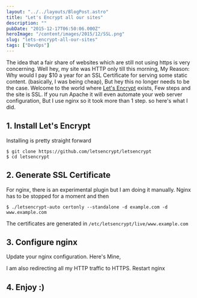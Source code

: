 ```yaml
---
layout: "../../layouts/BlogPost.astro"
title: "Let's Encrypt all our sites"
description: ""
pubDate: "2015-12-17T06:50:06.000Z"
heroImage: "/content/images/2015/12/SSL.png"
slug: "lets-encrypt-all-our-sites"
tags: ["DevOps"]
---
```


The idea that a fair share of websites which are still not using https is very concerning. Well hey, my site was HTTP only till this morning, My Reason: Why would I pay $10 a year for an SSL Certificate for serving some static content. (basically, I was being cheap), But hey this no longer needs to be the case.
Welcome to the world where [Let's Encrypt](https://letsencrypt.org) exists, Few steps and the site is SSL. If you run Apache it will even automate your web server configuration, But I use nginx so it took more than 1 step. so here's what I did.

## 1. Install Let's Encrypt
Installing is pretty straight forward

`$ git clone https://github.com/letsencrypt/letsencrypt`<br/>
`$ cd letsencrypt`

## 2. Generate SSL Certificate
For nginx, there is an experimental plugin but I am doing it manually. Nginx has to be stopped for a moment and then

`$ ./letsencrypt-auto certonly --standalone -d example.com -d www.example.com`

The certificates are generated in `/etc/letsencrypt/live/www.example.com`

## 3. Configure nginx

Update your nginx configuration. Here's Mine,

<script src="https://gist.github.com/nareshjois/70d01a024b38ced9e695.js"></script>

I am also redirecting all my HTTP traffic to HTTPS. Restart nginx 

## 4. Enjoy :)
